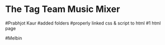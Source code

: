 # The Tag Team Music Mixer

#Prabhjot Kaur
#added folders
#properly linked css & script to html
#1 html page

#Melbin
